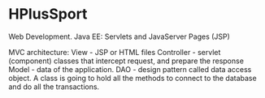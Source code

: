# HPlusSport
Web Development. Java EE: Servlets and JavaServer Pages (JSP)

MVC architecture:
View - JSP or HTML files
Controller - servlet (component) classes that intercept request, and prepare the response
Model - data of the application.
DAO - design pattern called data access object. A class is going to hold all the methods to connect to the database and do all the transactions.
